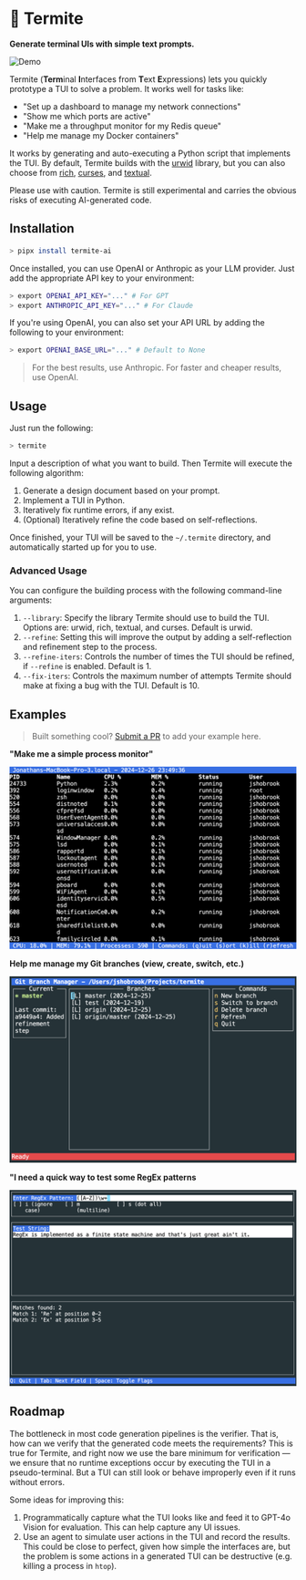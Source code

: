 # 🐛 Termite

**Generate terminal UIs with simple text prompts.**

![Demo](assets/demo.gif)

<!--Termite lets you quickly prototype a terminal app to help solve a problem. It works well for tasks like:-->

Termite (**Term**inal **I**nterfaces from **T**ext **E**xpressions) lets you quickly prototype a TUI to solve a problem. It works well for tasks like:

- "Set up a dashboard to manage my network connections"
- "Show me which ports are active"
- "Make me a throughput monitor for my Redis queue"
- "Help me manage my Docker containers"

It works by generating and auto-executing a Python script that implements the TUI. By default, Termite builds with the [urwid](https://urwid.org/) library, but you can also choose from [rich](https://rich.readthedocs.io/en/latest/), [curses](https://docs.python.org/3/library/curses.html), and [textual](https://textual.textualize.io/).

Please use with caution. Termite is still experimental and carries the obvious risks of executing AI-generated code.

## Installation

```bash
> pipx install termite-ai
```

Once installed, you can use OpenAI or Anthropic as your LLM provider. Just add the appropriate API key to your environment:

```bash
> export OPENAI_API_KEY="..." # For GPT
> export ANTHROPIC_API_KEY="..." # For Claude
```

If you're using OpenAI, you can also set your API URL by adding the following to your environment:

```bash
> export OPENAI_BASE_URL="..." # Default to None
```

> For the best results, use Anthropic. For faster and cheaper results, use OpenAI.

## Usage

Just run the following:

```bash
> termite
```

Input a description of what you want to build. Then Termite will execute the following algorithm:

1. Generate a design document based on your prompt.
2. Implement a TUI in Python.
3. Iteratively fix runtime errors, if any exist.
4. (Optional) Iteratively refine the code based on self-reflections.

Once finished, your TUI will be saved to the `~/.termite` directory, and automatically started up for you to use.

### Advanced Usage

You can configure the building process with the following command-line arguments:

1. `--library`: Specify the library Termite should use to build the TUI. Options are: urwid, rich, textual, and curses. Default is urwid.
2. `--refine`: Setting this will improve the output by adding a self-reflection and refinement step to the process.
3. `--refine-iters`: Controls the number of times the TUI should be refined, if `--refine` is enabled. Default is 1.
4. `--fix-iters`: Controls the maximum number of attempts Termite should make at fixing a bug with the TUI. Default is 10.

## Examples

> Built something cool? [Submit a PR](https://github.com/shobrook/termite/pulls) to add your example here.

**"Make me a simple process monitor"**

![Process](./assets/process.png)

**Help me manage my Git branches (view, create, switch, etc.)**

![Git](./assets/git.png)

**"I need a quick way to test some RegEx patterns**

![RegEx](./assets/regex.png)

## Roadmap

The bottleneck in most code generation pipelines is the verifier. That is, how can we verify that the generated code meets the requirements? This is true for Termite, and right now we use the bare minimum for verification –– we ensure that no runtime exceptions occur by executing the TUI in a pseudo-terminal. But a TUI can still look or behave improperly even if it runs without errors.

Some ideas for improving this:

1. Programmatically capture what the TUI looks like and feed it to GPT-4o Vision for evaluation. This can help capture any UI issues.
2. Use an agent to simulate user actions in the TUI and record the results. This could be close to perfect, given how simple the interfaces are, but the problem is some actions in a generated TUI can be destructive (e.g. killing a process in `htop`).
